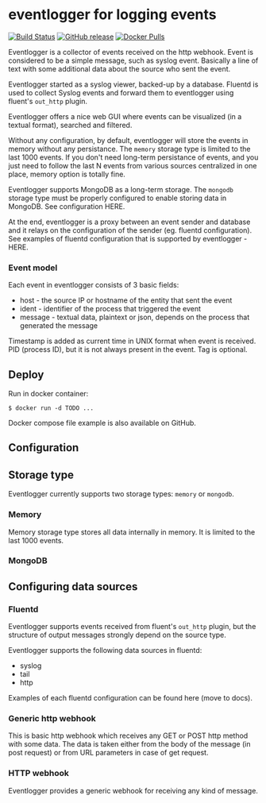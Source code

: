 # eventlogger for logging events

[![Build Status](https://semaphoreci.com/api/v1/matjaz99-44/eventlogger/branches/main/shields_badge.svg)](https://semaphoreci.com/matjaz99-44/eventlogger)
[![GitHub release](https://img.shields.io/github/release/matjaz99/eventlogger.svg)](https://GitHub.com/matjaz99/eventlogger/releases/)
[![Docker Pulls](https://img.shields.io/docker/pulls/matjaz99/eventlogger.svg)](https://hub.docker.com/r/matjaz99/eventlogger)

Eventlogger is a collector of events received on the http webhook. Event is considered to be a simple message, such 
as syslog event. Basically a line of text with some additional data about the source who sent the event.

Eventlogger started as a syslog viewer, backed-up by a database. Fluentd is used to collect Syslog events and 
forward them to eventlogger using fluent's `out_http` plugin.

Eventlogger offers a nice web GUI where events can be visualized (in a textual format), searched and filtered.

Without any configuration, by default, eventlogger will store the events in memory without any persistance. The `memory` 
storage type is limited to the last 1000 events. If you don't need long-term persistance of events, and you just 
need to follow the last N events from various sources centralized in one place, memory option is totally fine.

Eventlogger supports MongoDB as a long-term storage. The `mongodb` storage type must be properly configured 
to enable storing data in MongoDB. See configuration HERE.

At the end, eventlogger is a proxy between an event sender and database and it relays on the configuration of the 
sender (eg. fluentd configuration). See examples of fluentd configuration that is supported by eventlogger - HERE.

### Event model

Each event in eventlogger consists of 3 basic fields:
- host - the source IP or hostname of the entity that sent the event
- ident - identifier of the process that triggered the event
- message - textual data, plaintext or json, depends on the process that generated the message

Timestamp is added as current time in UNIX format when event is received.
PID (process ID), but it is not always present in the event.
Tag is optional.

## Deploy

Run in docker container:

```
$ docker run -d TODO ...
```

Docker compose file example is also available on GitHub.


## Configuration

## Storage type

Eventlogger currently supports two storage types: `memory` or `mongodb`.

### Memory

Memory storage type stores all data internally in memory. It is limited to the last 1000 events.

### MongoDB



## Configuring data sources

### Fluentd

Eventlogger supports events received from fluent's `out_http` plugin, but the structure of 
output messages strongly depend on the source type.

Eventlogger supports the following data sources in fluentd:
- syslog
- tail
- http

Examples of each fluentd configuration can be found here (move to docs).

### Generic http webhook

This is basic http webhook which receives any GET or POST http method with some data. The data is taken 
either from the body of the message (in post request) or from URL parameters in case of get request.



### HTTP webhook

Eventlogger provides a generic webhook for receiving any kind of message. 



